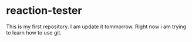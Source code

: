 # reaction-tester
This is my first repository.
I am update it tommorrow. Right now i am trying to learn how to use git.